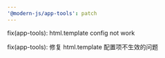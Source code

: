 ```yaml
---
'@modern-js/app-tools': patch
---
```


fix(app-tools): html.template config not work

fix(app-tools): 修复 html.template 配置项不生效的问题
